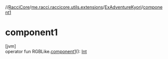 //[RacciCore](../../../index.md)/[me.racci.raccicore.utils.extensions](../index.md)/[ExAdventureKyori](index.md)/[component1](component1.md)

# component1

[jvm]\
operator fun RGBLike.[component1](component1.md)(): [Int](https://kotlinlang.org/api/latest/jvm/stdlib/kotlin/-int/index.html)
